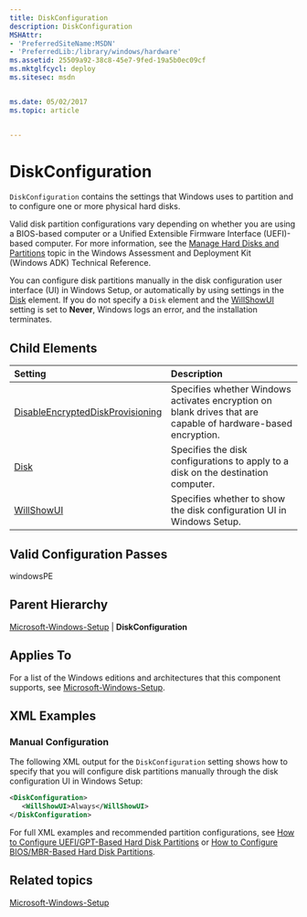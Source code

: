 ```yaml
---
title: DiskConfiguration
description: DiskConfiguration
MSHAttr:
- 'PreferredSiteName:MSDN'
- 'PreferredLib:/library/windows/hardware'
ms.assetid: 25509a92-38c8-45e7-9fed-19a5b0ec09cf
ms.mktglfcycl: deploy
ms.sitesec: msdn


ms.date: 05/02/2017
ms.topic: article


---
```

# DiskConfiguration

`DiskConfiguration` contains the settings that Windows uses to partition and to configure one or more physical hard disks.

Valid disk partition configurations vary depending on whether you are using a BIOS-based computer or a Unified Extensible Firmware Interface (UEFI)-based computer. For more information, see the [Manage Hard Disks and Partitions](http://go.microsoft.com/fwlink/?LinkId=206671) topic in the Windows Assessment and Deployment Kit (Windows ADK) Technical Reference.

You can configure disk partitions manually in the disk configuration user interface (UI) in Windows Setup, or automatically by using settings in the [Disk](microsoft-windows-setup-diskconfiguration-disk.md) element. If you do not specify a `Disk` element and the [WillShowUI](microsoft-windows-setup-diskconfiguration-willshowui.md) setting is set to **Never**, Windows logs an error, and the installation terminates.

## Child Elements

| Setting                 | Description                                                                           |
|:------------------------|:--------------------------------------------------------------------------------------|
| [DisableEncryptedDiskProvisioning](microsoft-windows-setup-diskconfiguration-disableencrypteddiskprovisioning.md) | Specifies whether Windows activates encryption on blank drives that are capable of hardware-based encryption. |
| [Disk](microsoft-windows-setup-diskconfiguration-disk.md) | Specifies the disk configurations to apply to a disk on the destination computer. |
| [WillShowUI](microsoft-windows-setup-diskconfiguration-willshowui.md) | Specifies whether to show the disk configuration UI in Windows Setup. |

## Valid Configuration Passes

windowsPE

## Parent Hierarchy

[Microsoft-Windows-Setup](microsoft-windows-setup.md) | **DiskConfiguration**

## Applies To

For a list of the Windows editions and architectures that this component supports, see [Microsoft-Windows-Setup](microsoft-windows-setup.md).

## XML Examples

### Manual Configuration

The following XML output for the `DiskConfiguration` setting shows how to specify that you will configure disk partitions manually through the disk configuration UI in Windows Setup:

```XML
<DiskConfiguration>
   <WillShowUI>Always</WillShowUI>
</DiskConfiguration>
```

For full XML examples and recommended partition configurations, see [How to Configure UEFI/GPT-Based Hard Disk Partitions](http://go.microsoft.com/fwlink/?LinkId=214261) or [How to Configure BIOS/MBR-Based Hard Disk Partitions](http://go.microsoft.com/fwlink/?LinkId=214260).

## Related topics

[Microsoft-Windows-Setup](microsoft-windows-setup.md)
